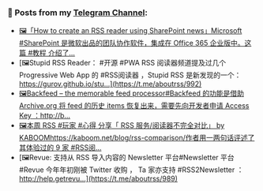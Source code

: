 ### 📰 Posts from my [Telegram Channel](https://t.me/s/aboutrss):
<!-- BLOG-POST-LIST:START -->
- [🖼「How to create an RSS reader using SharePoint news」Microsoft #SharePoint 是微软出品的团队协作软件，集成在 Office 365 企业版中。这篇 #教程 介绍了...](https://t.me/aboutrss/993)
- [🖼Stupid RSS Reader： #开源 #PWA RSS 阅读器频道提及过几个 Progressive Web App 的 #RSS阅读器 ，Stupid RSS 是新发现的一个：https://gurov.github.io/stu...](https://t.me/aboutrss/992)
- [🖼Backfeed – the memorable feed processor#Backfeed 的功能是借助 Archive.org 将 feed 的历史 items 恢复出来，需要先向开发者申请 Access Key ：http://b...](https://t.me/aboutrss/991)
- [🖼本周 RSS #玩家 #心得 分享「 RSS 服务/阅读器不完全对比」 by KABOOMhttps://kaboom.net/blog/rss-comparison/作者用一两句话评述了其体验过的 9 家 #RSS阅...](https://t.me/aboutrss/990)
- [🖼Revue: 支持从 RSS 导入内容的 Newsletter 平台#Newsletter 平台 #Revue 今年年初刚被 Twitter 收购 ， Ta 家亦支持 #RSS2Newsletter ：http://help.getrevu...](https://t.me/aboutrss/989)
<!-- BLOG-POST-LIST:END -->

<!--
**AboutRSS/AboutRSS** is a ✨ _special_ ✨ repository because its `README.md` (this file) appears on your GitHub profile.

Here are some ideas to get you started:

- 🔭 I’m currently working on ...
- 🌱 I’m currently learning ...
- 👯 I’m looking to collaborate on ...
- 🤔 I’m looking for help with ...
- 💬 Ask me about ...
- 📫 How to reach me: ...
- 😄 Pronouns: ...
- ⚡ Fun fact: ...
-->
